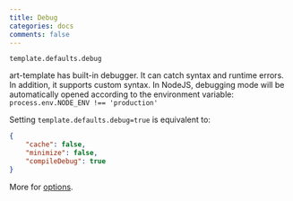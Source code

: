 ```yaml
---
title: Debug
categories: docs
comments: false
---
```


`template.defaults.debug`

art-template has built-in debugger. It can catch syntax and runtime errors. In addition, it supports custom syntax. In NodeJS, debugging mode will be automatically opened according to the environment variable: `process.env.NODE_ENV !== 'production'`

Setting `template.defaults.debug=true` is equivalent to:

```json
{
    "cache": false,
    "minimize": false,
    "compileDebug": true
}
```

More for [options](./options.html).